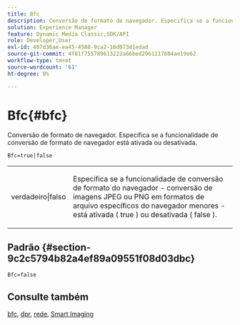 ```yaml
---
title: Bfc
description: Conversão de formato de navegador. Especifica se a funcionalidade de conversão de formato de navegador está ativada ou desativada.
solution: Experience Manager
feature: Dynamic Media Classic,SDK/API
role: Developer,User
exl-id: 407d36ae-ea45-4580-9ca2-16d073d1edad
source-git-commit: 4f81f755789613222a66bed2961117604ae19e62
workflow-type: tm+mt
source-wordcount: '61'
ht-degree: 0%

---
```


# Bfc{#bfc}

Conversão de formato de navegador. Especifica se a funcionalidade de conversão de formato de navegador está ativada ou desativada.

<!--<a id="section_2768B2BEEE214676AA32F17E2A0E3343"></a>-->

`Bfc=true|false`

<table id="simpletable_998CF426296945FEA48D19E33B71A17E"> 
 <tr class="strow"> 
  <td class="stentry"> <p> <span class="codeph"> verdadeiro|falso </span> </p> </td> 
  <td class="stentry"> <p>Especifica se a funcionalidade de conversão de formato do navegador - conversão de imagens JPEG ou PNG em formatos de arquivo específicos do navegador menores - está ativada ( <span class="codeph"> true </span>) ou desativada ( <span class="codeph"> false </span>). </p> </td> 
 </tr> 
</table>

## Padrão {#section-9c2c5794b82a4ef89a09551f08d03dbc}

`Bfc=false`

## Consulte também

[bfc](/help/aem-is-ir-api/is-api/image-catalog/image-serving-api-ref/c-image-catalog-reference/c-attributes-reference/r-bfc.md), [dpr](/help/aem-is-ir-api/is-api/http-ref/image-serving-api-ref/c-http-protocol-reference/c-command-reference/r-dpr.md), [rede](/help/aem-is-ir-api/is-api/http-ref/image-serving-api-ref/c-http-protocol-reference/c-command-reference/r-network.md), [Smart Imaging](https://experienceleague.adobe.com/docs/experience-manager-cloud-service/content/assets/dynamicmedia/imaging-faq.html?lang=pt-BR)

